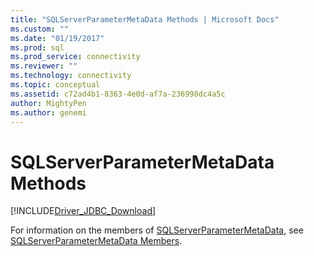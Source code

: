 ```yaml
---
title: "SQLServerParameterMetaData Methods | Microsoft Docs"
ms.custom: ""
ms.date: "01/19/2017"
ms.prod: sql
ms.prod_service: connectivity
ms.reviewer: ""
ms.technology: connectivity
ms.topic: conceptual
ms.assetid: c72ad4b1-8363-4e0d-af7a-236998dc4a5c
author: MightyPen
ms.author: genemi
---
```

# SQLServerParameterMetaData Methods
[!INCLUDE[Driver_JDBC_Download](../../../includes/driver_jdbc_download.md)]

  For information on the members of [SQLServerParameterMetaData](../../../connect/jdbc/reference/sqlserverparametermetadata-class.md), see [SQLServerParameterMetaData Members](../../../connect/jdbc/reference/sqlserverparametermetadata-members.md).  
  
  
